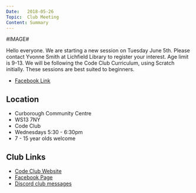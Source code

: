 ```yaml
---
Date:   2018-05-26
Topic:  Club Meeting
Content: Summary
---
```

#IMAGE#

Hello everyone. We are starting a new session on Tuesday June 5th. Please contact Yvonne Smith at Lichfield Library to register your interest. Age limit is 9-13. We will be following the Code Club Curriculum, using Scratch initially. These sessions are best suited to beginners.

* [Facebook Link](https://www.facebook.com/1481985248595237/posts/1555180067942421/)

## Location

* Curborough Community Centre
* WS13 7NY
* Code Club
* Wednesdays 5:30 - 6:30pm
* 7 - 15 year olds welcome

## Club Links

* [Code Club Website](https://lichfield-code-club.github.io/)
* [Facebook Page](https://www.facebook.com/LichfieldCoders)
* [Discord club messages](https://discord.gg/szz6xGK)

